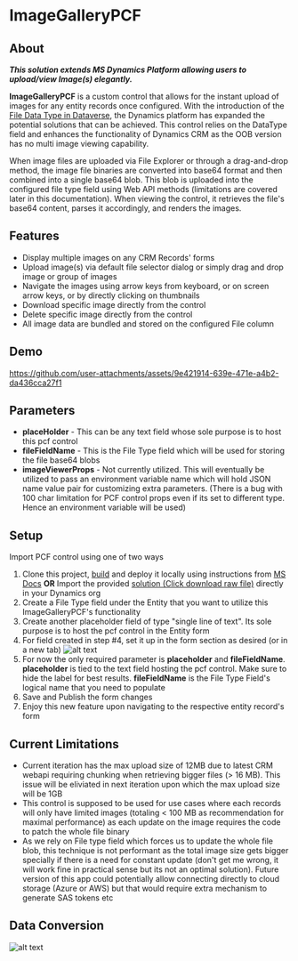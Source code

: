 # ImageGalleryPCF

## About
***This solution extends MS Dynamics Platform allowing users to upload/view Image(s) elegantly.***

**ImageGalleryPCF** is a custom control that allows for the instant upload of images for any entity records once configured. With the introduction of the [File Data Type in Dataverse](https://learn.microsoft.com/en-us/power-apps/developer/data-platform/file-column-data?tabs=webapi), the Dynamics platform has expanded the potential solutions that can be achieved. This control relies on the DataType field and enhances the functionality of Dynamics CRM as the OOB version has no multi image viewing capability.

When image files are uploaded via File Explorer or through a drag-and-drop method, the image file binaries are converted into base64 format and then combined into a single base64 blob. This blob is uploaded into the configured file type field using Web API methods (limitations are covered later in this documentation). When viewing the control, it retrieves the file's base64 content, parses it accordingly, and renders the images.

## Features
- Display multiple images on any CRM Records' forms
- Upload image(s) via default file selector dialog or simply drag and drop image or group of images
- Navigate the images using arrow keys from keyboard, or on screen arrow keys, or by directly clicking on thumbnails
- Download specific image directly from the control
- Delete specific image directly from the control
- All image data are bundled and stored on the configured File column

## Demo

https://github.com/user-attachments/assets/9e421914-639e-471e-a4b2-da436cca27f1


## Parameters
- **placeHolder**           - This can be any text field whose sole purpose is to host this pcf control
- **fileFieldName**         - This is the File Type field which will be used for storing the file base64 blobs
- **imageViewerProps**      - Not currently utilized. This will eventually be utilized to pass an environment variable name which will hold JSON name value pair for customizing extra parameters. (There is a bug with 100 char limitation for PCF control props even if its set to different type. Hence an environment variable will be used)

## Setup
Import PCF control using one of two ways
1. Clone this project, [build](https://learn.microsoft.com/en-us/power-apps/developer/component-framework/create-custom-controls-using-pcf) and deploy it locally using instructions from [MS Docs](https://learn.microsoft.com/en-us/power-apps/developer/component-framework/import-custom-controls) **OR** Import the provided [solution (Click download raw file)](Solutions/downloads/ImageGalleryPCF_unmanaged.zip) directly in your Dynamics org
2. Create a File Type field under the Entity that you want to utilize this ImageGalleryPCF's functionality
3. Create another placeholder field of type "single line of text". Its sole purpose is to host the pcf control in the Entity form
4. For field created in step #4, set it up in the form section as desired (or in a new tab)
![alt text](assets/PlaceholderFieldSetup.png)
5. For now the only required parameter is **placeholder** and **fileFieldName**. **placeholder** is tied to the text field hosting the pcf control. Make sure to hide the label for best results. **fileFieldName** is the File Type Field's logical name that you need to populate
6. Save and Publish the form changes
7. Enjoy this new feature upon navigating to the respective entity record's form

## Current Limitations
- Current iteration has the max upload size of 12MB due to latest CRM webapi requiring chunking when retrieving bigger files (> 16 MB). This issue will be eliviated in next iteration upon which the max upload size will be 1GB
- This control is supposed to be used for use cases where each records will only have limited images (totaling < 100 MB as recommendation for maximal performance) as each update on the image requires the code to patch the whole file binary
- As we rely on File type field which forces us to update the whole file blob, this technique is not performant as the total image size gets bigger specially if there is a need for constant update (don't get me wrong, it will work fine in practical sense but its not an optimal solution). Future version of this app could potentially allow connecting directly to cloud storage (Azure or AWS) but that would require extra mechanism to generate SAS tokens etc

## Data Conversion
![alt text](assets/dataConversion.png)